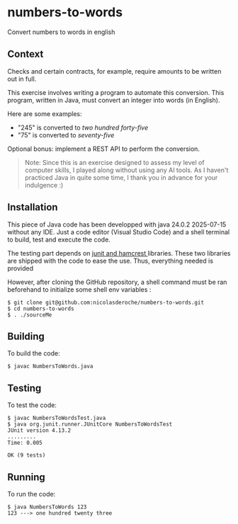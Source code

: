 # numbers-to-words
Convert numbers to words in english

## Context

Checks and certain contracts, for example, require amounts to be written out in full.

This exercise involves writing a program to automate this conversion.
This program, written in Java, must convert an integer into words (in English).
 
Here are some examples:
 - "245" is converted to *two hundred forty-five*
 - "75" is converted to *seventy-five*
 
Optional bonus: implement a REST API to perform the conversion.

> Note: Since this is an exercise designed to assess my level of computer skills, I played along without using any AI tools. As I haven't practiced Java in quite some time, I thank you in advance for your indulgence :)  

## Installation

This piece of Java code has been developped with java 24.0.2 2025-07-15 without any IDE. Just a code editor (Visual Studio Code) and a shell terminal to build, test and execute the code.

The testing part depends on [junit and hamcrest ](https://github.com/junit-team/junit4/wiki/Download-and-Install) libraries. These two libraries are shipped with the code to ease the use. Thus, everything needed is provided 

However, after cloning the GitHub repository, a shell command must be ran beforehand to initialize some shell env variables :
```
$ git clone git@github.com:nicolasderoche/numbers-to-words.git
$ cd numbers-to-words
$ . ./sourceMe
```


## Building

To build the code:
```
$ javac NumbersToWords.java 
```

## Testing

To test the code:
```
$ javac NumbersToWordsTest.java
$ java org.junit.runner.JUnitCore NumbersToWordsTest
JUnit version 4.13.2
.........
Time: 0.005

OK (9 tests)
```

## Running

To run the code:
``` 
$ java NumbersToWords 123
123 ---> one hundred twenty three

```
